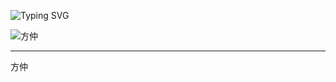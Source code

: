 ![Typing SVG](https://readme-typing-svg.demolab.com?font=Fira+Code&pause=1000&color=66CCFF&center=true&random=false&width=435&lines=天一生水+地六成之)

![方仲](https://github-readme-stats.vercel.app/api?username=cnlty&show_icons=true)

---

方仲
